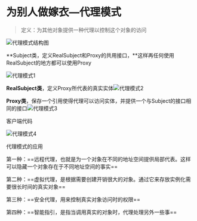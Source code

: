 # 为别人做嫁衣—代理模式

> 定义：为其他对象提供一种代理以控制这个对象的访问



![代理模式结构图](C:\Typora\设计模式picture\第七章\代理模式结构图.png)

**Subject类，定义RealSubject和Proxy的共用接口，**这样再任何使用RealSubject的地方都可以使用Proxy

![代理模式1](C:\Typora\设计模式picture\第七章\代理模式1.png)

**RealSubject类**，定义Proxy所代表的真实实体![代理模式2](C:\Typora\设计模式picture\第七章\代理模式2.png)

**Proxy类**，保存一个引用使得代理可以访问实体，并提供一个与Subject的接口相同的接口![代理模式3](C:\Typora\设计模式picture\第七章\代理模式3.png)

客户端代码

![代理模式4](C:\Typora\设计模式picture\第七章\代理模式4.png)



代理模式的应用

第一种：==远程代理，也就是为一个对象在不同的地址空间提供局部代表。这样可以隐藏一个对象存在于不同地址空间的事实==

第二种：==虚拟代理，是根据需要创建开销很大的对象。通过它来存放实例化需要很长时间的真实对象==

第三种：==安全代理，用来控制真实对象访问时的权限==

第四种：==智能指引，是指当调用真实的对象时，代理处理另外一些事==

